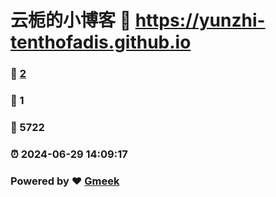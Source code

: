 # 云栀的小博客 :link: https://yunzhi-tenthofadis.github.io 
### :page_facing_up: [2](https://yunzhi-tenthofadis.github.io/tag.html) 
### :speech_balloon: 1 
### :hibiscus: 5722 
### :alarm_clock: 2024-06-29 14:09:17 
### Powered by :heart: [Gmeek](https://github.com/Meekdai/Gmeek)
